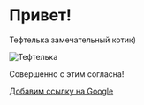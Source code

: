 # Привет!

Тефтелька замечательный котик)

![Тефтелька](https://drive.google.com/file/d/1Ah702FGp1FpiCGmYwmJl4N7ijJyIBvrV/view?usp=sharing)

Совершенно с этим согласна!

[Добавим ссылку на Google](https://www.google.com)


